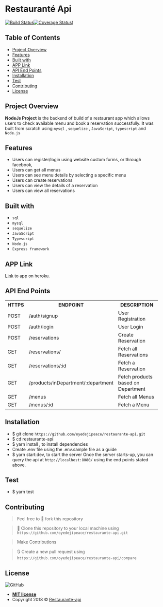 # Restauranté Api

[![Build Status](https://travis-ci.org/fire-cracker/restaurante-api.svg?branch=master)](https://travis-ci.org/fire-cracker/restaurante-api)[![Coverage Status](https://coveralls.io/repos/github/fire-cracker/restaurante-api/badge.svg?branch=master)](https://coveralls.io/github/fire-cracker/restaurante-api?branch=master))


## Table of Contents

* [Project Overview](#Project-Overview)
* [Features](#Features)
* [Built with](#built-with)
* [APP Link](#APP-link)
* [API End Points](#API-End-Points)
* [Installation](#Installation)
* [Test](#Test)
* [Contributing](#contributing)
* [License](#License)

## Project Overview
**NodeJs Project** is the backend of build of a restaurant app which allows users to check available menu and book a reservation successfully. It was built from scratch using `mysql` , `sequelize` , `JavaScript`, `typescript` and `Node.js`

## Features

- Users can register/login using website custom forms, or through facebook,
- Users can get all menus
- Users can see menu details by selecting a specific menu
- Users can create reservations
- Users can view the details of a reservation
- Users can view all reservations


## Built with
- `sql`
- `mysql`
- `sequelize`
- `JavaScript`
- `Typescript`
- `Node.js`
- `Express framework`


## APP Link
[Link](https://restaurante-api-gateway.herokuapp.com/) to app on heroku.



## API End Points
<table>
	<tr>
		<th>HTTPS</th>
		<th>ENDPOINT</th>
		<th>DESCRIPTION</th>
	</tr>
	<tr>
		<td>POST</td>
		<td>/auth/signup</td> 
		<td>User Registration</td>
	</tr>
	<tr>
		<td>POST</td>
		<td>/auth/login</td> 
		<td>User Login</td>
	</tr>
	<tr>
		<td>POST</td>
		<td>/reservations</td> 
		<td>Create Reservation</td>
	</tr>
	<tr>
		<td>GET</td>
		<td>/reservations/</td> 
		<td>Fetch all Reservations</td>
	</tr>
	<tr>
		<td>GET</td>
		<td>/reservations/:id</td> 
		<td>Fetch a Reservation</td>
	</tr>
	<tr>
		<td>GET</td>
		<td>/products/inDepartment/:department</td> 
		<td>Fetch products based on Department</td>
	</tr>
	<tr>
		<td>GET</td>
		<td>/menus</td> 
		<td>Fetch all Menus</td>
	</tr>
	<tr>
		<td>GET</td>
		<td>/menus/:id</td> 
		<td>Fetch a Menu</td>
	</tr>
</table>  


## Installation
- $ git clone `https://github.com/oyedejipeace/restaurante-api.git`
- $ cd restaurante-api
- $ yarn install , to install dependencies
- Create .env file using the .env.sample file as a guide
- $ yarn start:dev, to start the server
Once the server starts-up, you can query the api at `http://localhost:8080/` using the end points stated above.

## Test
- $ yarn test

## Contributing
>  Feel free to 🍴 fork this repository

>  👯 Clone this repository to your local machine using `https://github.com/oyedejipeace/restaurante-api.git`

> Make Contributions

> 🔃 Create a new pull request using `https://github.com/oyedejipeace/restaurante-api/compare`

## License
![GitHub](https://img.shields.io/github/license/mashape/apistatus.svg)

- **[MIT license](https://oyedejipeace.github.io/restaurante-apia/LICENSE.md)**
- Copyright 2018 © <a href="https://github.com/oyedejipeace/restaurante-api" target="_blank">Restauranté-api</a>

